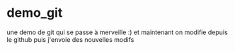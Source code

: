 # demo_git
une demo de git qui se passe à merveille :)
et maintenant on modifie depuis le github
puis j'envoie des nouvelles modifs

